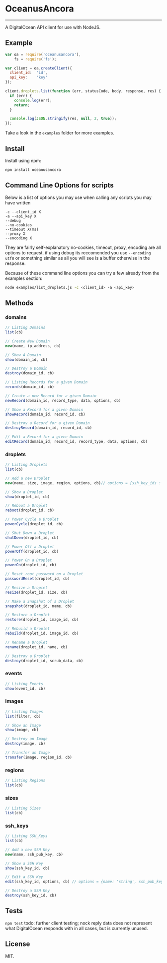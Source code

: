 # OceanusAncora
---
A DigitalOcean API client for use with NodeJS.


## Example

```js
var oa = require('oceanusancora'),
    fs = require('fs');

var client = oa.createClient({
  client_id:  'id',
  api_key:    'key'
});

client.droplets.list(function (err, statusCode, body, response, res) {
  if (err) {
    console.log(err);
    return;
  }

  console.log(JSON.stringify(res, null, 2, true));
});
```
Take a look in the `examples` folder for more examples.

## Install

Install using npm:
```bash
npm install oceanusancora
```



## Command Line Options for scripts

Below is a list of options you may use when calling any scripts you may have written

```
-c --client_id X
-a --api_key X
--debug
--no-cookies
--timeout X(ms)
--proxy X
--encoding X
```

They are fairly self-explanatory no-cookies, timeout, proxy, encoding are all options to request. if using debug its reccomended you use `--encoding utf8` or something similar as all you will see is a buffer otherwise in the response.

Because of these command line options you can try a few already from the examples section:

```bash
node examples/list_droplets.js -c <client_id> -a <api_key>
```


## Methods

### domains

```js
// Listing Domains
list(cb)

// Create New Domain
new(name, ip_address, cb)

// Show A Domain
show(domain_id, cb)

// Destroy a Domain
destroy(domain_id, cb)

// Listing Records for a given Domain
records(domain_id, cb)

// Create a new Record for a given Domain
newRecord(domain_id, record_type, data, options, cb)

// Show a Record for a given Domain
showRecord(domain_id, record_id, cb)

// Destroy a Record for a given Domain
destroyRecord(domain_id, record_id, cb)

// Edit a Record for a given Domain
editRecord(domain_id, record_id, record_type, data, options, cb)


```

### droplets

```js
// Listing Droplets
list(cb)

// Add a new Droplet
new(name, size, image, region, options, cb)// options = {ssh_key_ids : 'string(CSV)', private_networking : boolean, backups_enabled: boolean}

// Show a Droplet
show(droplet_id, cb)

// Reboot a Droplet
reboot(droplet_id, cb)

// Power Cycle a Droplet
powerCycle(droplet_id, cb)

// Shut Down a Droplet
shutDown(droplet_id, cb)

// Power Off a Droplet
powerOff(droplet_id, cb)

// Power On a Droplet
powerOn(droplet_id, cb)

// Reset root password on a Droplet
passwordReset(droplet_id, cb)

// Resize a Droplet
resize(droplet_id, size, cb)

// Make a Snapshot of a Droplet
snapshot(droplet_id, name, cb)

// Restore a Droplet
restore(droplet_id, image_id, cb)

// Rebuild a Droplet
rebuild(droplet_id, image_id, cb)

// Rename a Droplet
rename(droplet_id, name, cb)

// Destroy a Droplet
destroy(droplet_id, scrub_data, cb)

```

### events

```js
// Listing Events
show(event_id, cb)
```

### images

```js
// Listing Images
list(filter, cb)

// Show an Image
show(image, cb)

// Destroy an Image
destroy(image, cb)

// Transfer an Image
transfer(image, region_id, cb)
```

### regions

```js
// Listing Regions
list(cb)
```

### sizes

```js
// Listing Sizes
list(cb)
```

### ssh_keys

```js
// Listing SSH_Keys
list(cb)

// Add a new SSH Key
new(name, ssh_pub_key, cb)

// Show a SSH Key
show(ssh_key_id, cb)

// Edit a SSH Key
edit(ssh_key_id, options, cb) // options = {name: 'string', ssh_pub_key: 'string'}

// Destroy a SSH Key
destroy(ssh_key_id, cb)
```



## Tests

`npm test`
todo: further client testing; nock reply data does not represent what DigitalOcean responds with in all cases, but is currently unused.

## License

MIT.
